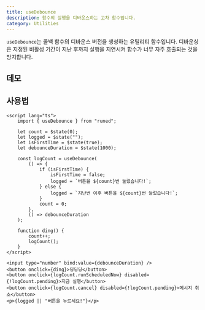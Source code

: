 ```yaml
---
title: useDebounce
description: 함수의 실행을 디바운스하는 고차 함수입니다.
category: Utilities
---
```


<script>
	import Demo from '$lib/components/demos/use-debounce.svelte';
</script>

`useDebounce`는 콜백 함수의 디바운스 버전을 생성하는 유틸리티 함수입니다.
디바운싱은 지정된 비활성 기간이 지난 후까지 실행을 지연시켜 함수가 너무 자주 호출되는 것을 방지합니다.

## 데모

<Demo />

## 사용법

```svelte
<script lang="ts">
	import { useDebounce } from "runed";

	let count = $state(0);
	let logged = $state("");
	let isFirstTime = $state(true);
	let debounceDuration = $state(1000);

	const logCount = useDebounce(
		() => {
			if (isFirstTime) {
				isFirstTime = false;
				logged = `버튼을 ${count}번 눌렀습니다!`;
			} else {
				logged = `지난번 이후 버튼을 ${count}번 눌렀습니다!`;
			}
			count = 0;
		},
		() => debounceDuration
	);

	function ding() {
		count++;
		logCount();
	}
</script>

<input type="number" bind:value={debounceDuration} />
<button onclick={ding}>딩딩딩</button>
<button onclick={logCount.runScheduledNow} disabled={!logCount.pending}>지금 실행</button>
<button onclick={logCount.cancel} disabled={!logCount.pending}>메시지 취소</button>
<p>{logged || "버튼을 누르세요!"}</p>
```
